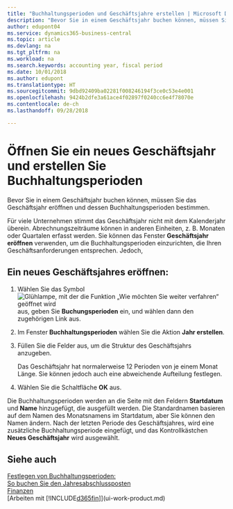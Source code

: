 ```yaml
---
title: "Buchhaltungsperioden und Geschäftsjahre erstellen | Microsoft Docs"
description: "Bevor Sie in einem Geschäftsjahr buchen können, müssen Sie das Geschäftsjahr eröffnen und dessen Buchhaltungsperioden bestimmen."
author: edupont04
ms.service: dynamics365-business-central
ms.topic: article
ms.devlang: na
ms.tgt_pltfrm: na
ms.workload: na
ms.search.keywords: accounting year, fiscal period
ms.date: 10/01/2018
ms.author: edupont
ms.translationtype: HT
ms.sourcegitcommit: 9dbd92409ba02281f008246194f3ce0c53e4e001
ms.openlocfilehash: 9424b2dfe3a61ace4f02897f0240cc6e4f78070e
ms.contentlocale: de-ch
ms.lasthandoff: 09/28/2018

---
```

# <a name="open-a-new-fiscal-year-and-create-accounting-periods"></a>Öffnen Sie ein neues Geschäftsjahr und erstellen Sie Buchhaltungsperioden
Bevor Sie in einem Geschäftsjahr buchen können, müssen Sie das Geschäftsjahr eröffnen und dessen Buchhaltungsperioden bestimmen.  

Für viele Unternehmen stimmt das Geschäftsjahr nicht mit dem Kalenderjahr überein. Abrechnungszeiträume können in anderen Einheiten, z. B. Monaten oder Quartalen erfasst werden. Sie können das Fenster **Geschäftsjahr eröffnen** verwenden, um die Buchhaltungsperioden einzurichten, die Ihren Geschäftsanforderungen entsprechen. Jedoch,   

## <a name="to-open-a-new-fiscal-year"></a>Ein neues Geschäftsjahres eröffnen:
1. Wählen Sie das Symbol ![Glühlampe, mit der die Funktion „Wie möchten Sie weiter verfahren“ geöffnet wird](media/ui-search/search_small.png "Wie möchten Sie weiter verfahren?") aus, geben Sie **Buchungsperioden** ein, und wählen dann den zugehörigen Link aus.
2. Im Fenster **Buchhaltungsperioden** wählen Sie die Aktion **Jahr erstellen**.
3. Füllen Sie die Felder aus, um die Struktur des Geschäftsjahrs anzugeben.

    Das Geschäftsjahr hat normalerweise 12 Perioden von je einem Monat Länge. Sie können jedoch auch eine abweichende Aufteilung festlegen.
4. Wählen Sie die Schaltfläche **OK** aus.

Die Buchhaltungsperioden werden an die Seite mit den Feldern **Startdatum** und **Name** hinzugefügt, die ausgefüllt werden. Die Standardnamen basieren auf dem Namen des Monatsnamens im Startdatum, aber Sie können den Namen ändern. Nach der letzten Periode des Geschäftsjahres, wird eine zusätzliche Buchhaltungsperiode eingefügt, und das Kontrollkästchen **Neues Geschäftsjahr** wird ausgewählt.  


## <a name="see-also"></a>Siehe auch
[Festlegen von Buchhaltungsperioden:](finance-how-specify-posting-periods.md)  
[So buchen Sie den Jahresabschlussposten](year-how-post-year-end-close-entry.md)  
[Finanzen](finance.md)  
[Arbeiten mit [!INCLUDE[d365fin](includes/d365fin_md.md)]](ui-work-product.md)

